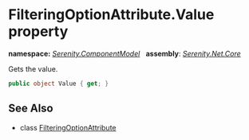 # FilteringOptionAttribute.Value property
**namespace:** *[Serenity.ComponentModel](../../README.md#serenity.componentmodel-namespace)*   **assembly**: *[Serenity.Net.Core](../../README.md)*

Gets the value.

```csharp
public object Value { get; }
```

## See Also

* class [FilteringOptionAttribute](../FilteringOptionAttribute.md)